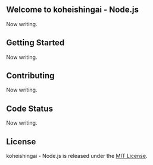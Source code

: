 ## Welcome to koheishingai - Node.js

Now writing.

## Getting Started

Now writing.

## Contributing

Now writing.

## Code Status

Now writing.

## License

koheishingai - Node.js is released under the [MIT License](http://www.opensource.org/licenses/MIT).

